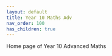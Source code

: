 ```yaml
---
layout: default
title: Year 10 Maths Adv
nav_order: 100
has_children: true
---
```

Home page of Year 10 Advanced Maths
